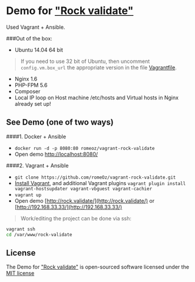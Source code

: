 Demo for ["Rock validate"](https://github.com/romeOz/rock-validate)
====================

Used Vagrant + Ansible.

###Out of the box:

 * Ubuntu 14.04 64 bit

> If you need to use 32 bit of Ubuntu, then uncomment `config.vm.box_url` the appropriate version in the file [Vagrantfile](https://github.com/romeOz/vagrant-rock-validate/blob/master/Vagrantfile).

 * Nginx 1.6
 * PHP-FPM 5.6
 * Composer
 * Local IP loop on Host machine /etc/hosts and Virtual hosts in Nginx already set up!

See Demo (one of two ways)
-------------------

####1. Docker + Ansible

 * `docker run -d -p 8080:80 romeoz/vagrant-rock-validate`
 * Open demo [http://localhost:8080/](http://localhost:8080/)
 
####2. Vagrant + Ansible

 * `git clone https://github.com/romeOz/vagrant-rock-validate.git`
 * [Install Vagrant](https://www.vagrantup.com/downloads), and additional Vagrant plugins `vagrant plugin install vagrant-hostsupdater vagrant-vbguest vagrant-cachier`
 * `vagrant up`
 * Open demo [http://rock.validate/](http://rock.validate/) or [http://192.168.33.33/](http://192.168.33.33/)

> Work/editing the project can be done via ssh:

```bash
vagrant ssh
cd /var/www/rock-validate
```

License
-------------------

The Demo for ["Rock validate"](https://github.com/romeOz/rock-validate) is open-sourced software licensed under the [MIT license](http://opensource.org/licenses/MIT)